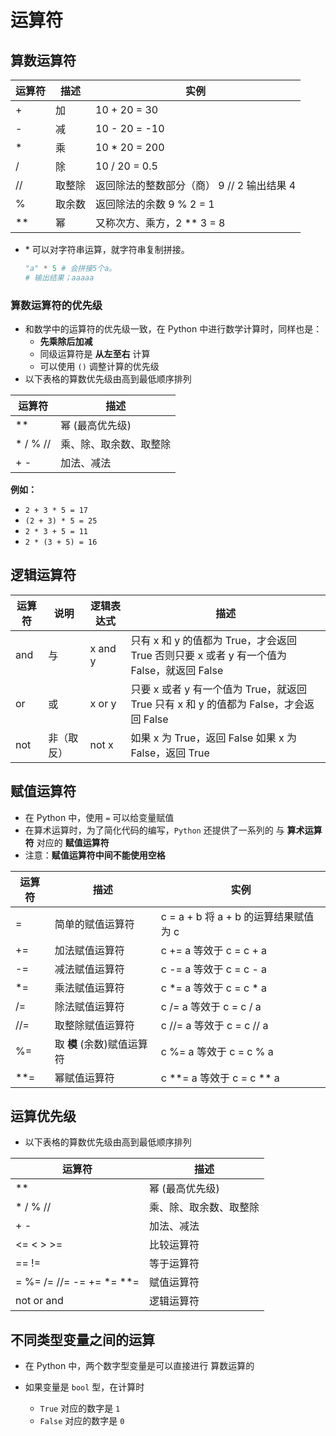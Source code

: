 # 运算符

## 算数运算符

| 运算符 | 描述   | 实例                                       |
| :----- | ------ | ------------------------------------------ |
| +      | 加     | 10 + 20 = 30                               |
| -      | 减     | 10 - 20 = -10                              |
| *      | 乘     | 10 * 20 = 200                              |
| /      | 除     | 10 / 20 = 0.5                              |
| //     | 取整除 | 返回除法的整数部分（商） 9 // 2 输出结果 4 |
| %      | 取余数 | 返回除法的余数 9 % 2 = 1                   |
| **     | 幂     | 又称次方、乘方，2 ** 3 = 8                 |

- \* 可以对字符串运算，就字符串复制拼接。

  ```python
  "a" * 5 # 会拼接5个a。
  # 输出结果；aaaaa
  ```

### 算数运算符的优先级

- 和数学中的运算符的优先级一致，在 Python 中进行数学计算时，同样也是：
  - **先乘除后加减**
  - 同级运算符是 **从左至右** 计算
  - 可以使用 `()` 调整计算的优先级
- 以下表格的算数优先级由高到最低顺序排列

| 运算符   | 描述                   |
| -------- | ---------------------- |
| **       | 幂 (最高优先级)        |
| * / % // | 乘、除、取余数、取整除 |
| + -      | 加法、减法             |

**例如：**

- `2 + 3 * 5 = 17`
- `(2 + 3) * 5 = 25`
- `2 * 3 + 5 = 11`
- `2 * (3 + 5) = 16`

## 逻辑运算符

| 运算符 | 说明       | 逻辑表达式 | 描述                                                         |
| ------ | ---------- | ---------- | ------------------------------------------------------------ |
| and    | 与         | x and y    | 只有 x 和 y 的值都为 True，才会返回 True 否则只要 x 或者 y 有一个值为 False，就返回 False |
| or     | 或         | x or y     | 只要 x 或者 y 有一个值为 True，就返回 True 只有 x 和 y 的值都为 False，才会返回 False |
| not    | 非（取反） | not x      | 如果 x 为 True，返回 False 如果 x 为 False，返回 True        |

## 赋值运算符

- 在 Python 中，使用 `=` 可以给变量赋值
- 在算术运算时，为了简化代码的编写，`Python` 还提供了一系列的 与 **算术运算符** 对应的 **赋值运算符**
- 注意：**赋值运算符中间不能使用空格**

| 运算符 | 描述                       | 实例                                  |
| ------ | -------------------------- | ------------------------------------- |
| =      | 简单的赋值运算符           | c = a + b 将 a + b 的运算结果赋值为 c |
| +=     | 加法赋值运算符             | c += a 等效于 c = c + a               |
| -=     | 减法赋值运算符             | c -= a 等效于 c = c - a               |
| *=     | 乘法赋值运算符             | c *= a 等效于 c = c * a               |
| /=     | 除法赋值运算符             | c /= a 等效于 c = c / a               |
| //=    | 取整除赋值运算符           | c //= a 等效于 c = c // a             |
| %=     | 取 **模** (余数)赋值运算符 | c %= a 等效于 c = c % a               |
| **=    | 幂赋值运算符               | c **= a 等效于 c = c ** a             |

## 运算优先级

- 以下表格的算数优先级由高到最低顺序排列

| 运算符                   | 描述                   |
| ------------------------ | ---------------------- |
| **                       | 幂 (最高优先级)        |
| * / % //                 | 乘、除、取余数、取整除 |
| + -                      | 加法、减法             |
| <= < > >=                | 比较运算符             |
| == !=                    | 等于运算符             |
| = %= /= //= -= += *= **= | 赋值运算符             |
| not or and               | 逻辑运算符             |



## 不同类型变量之间的运算

- 在 Python 中，两个数字型变量是可以直接进行 算数运算的

- 如果变量是 `bool` 型，在计算时

  - `True` 对应的数字是 `1`
  - `False` 对应的数字是 `0`






